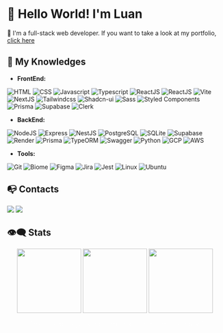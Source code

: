 # 👋 Hello World! I'm Luan

👤 I'm a full-stack web developer. If you want to take a look at my portfolio, [click here](https://florencioo.vercel.app)

## 🧠 My Knowledges

- **FrontEnd:**

![HTML](https://img.shields.io/badge/HTML-1a1919?style=for-the-badge&logo=html5)
![CSS](https://img.shields.io/badge/CSS-1a1919?style=for-the-badge&logo=css3)
![Javascript](https://img.shields.io/badge/JavaScript-1a1919?style=for-the-badge&logo=javascript)
![Typescript](https://img.shields.io/badge/TypeScript-1a1919?style=for-the-badge&logo=typescript)
![ReactJS](https://img.shields.io/badge/React-1a1919?style=for-the-badge&logo=react)
![ReactJS](https://img.shields.io/badge/React--Router-1a1919?style=for-the-badge&logo=reactrouter)
![Vite](https://img.shields.io/badge/Vite-1a1919?style=for-the-badge&logo=vite)
![NextJS](https://img.shields.io/badge/Next.js-1a1919?style=for-the-badge&logo=next.js)
![Tailwindcss](https://img.shields.io/badge/tailwind-1a1919?style=for-the-badge&logo=tailwindcss)
![Shadcn-ui](https://img.shields.io/badge/Shadcn/ui-1a1919?style=for-the-badge&logo=shadcn/ui)
![Sass](https://img.shields.io/badge/sass-1a1919?style=for-the-badge&logo=sass)
![Styled Components](https://img.shields.io/badge/styled--components-1a1919?style=for-the-badge&logo=styled-components)
![Prisma](https://img.shields.io/badge/Prisma-1a1919?style=for-the-badge&logo=prisma)
![Supabase](https://img.shields.io/badge/Supabase-1a1919?style=for-the-badge&logo=supabase)
![Clerk](https://img.shields.io/badge/clerk-1a1919?style=for-the-badge&logo=clerk)

- **BackEnd:**

![NodeJS](https://img.shields.io/badge/Node.js-1a1919?style=for-the-badge&logo=node.js)
![Express](https://img.shields.io/badge/Express-1a1919?style=for-the-badge&logo=express)
![NestJS](https://img.shields.io/badge/Nest.js-1a1919?style=for-the-badge&logo=nestjs)
![PostgreSQL](https://img.shields.io/badge/PostgreSQL-1a1919?style=for-the-badge&logo=postgresql&logoColor=aaf)
![SQLite](https://img.shields.io/badge/Sqlite-1a1919?style=for-the-badge&logo=sqlite)
![Supabase](https://img.shields.io/badge/Supabase-1a1919?style=for-the-badge&logo=supabase)
![Render](https://img.shields.io/badge/Render-1a1919?style=for-the-badge&logo=render)
![Prisma](https://img.shields.io/badge/Prisma-1a1919?style=for-the-badge&logo=prisma)
![TypeORM](https://img.shields.io/badge/Typeorm-1a1919?style=for-the-badge&logo=typeorm)
![Swagger](https://img.shields.io/badge/Swagger-1a1919?style=for-the-badge&logo=swagger)
![Python](https://img.shields.io/badge/Python-1a1919?style=for-the-badge&logo=python&logoColor=dd0)
![GCP](https://img.shields.io/badge/GCP-1a1919?style=for-the-badge&logo=googlecloud)
![AWS](https://img.shields.io/badge/AWS-1a1919?style=for-the-badge&logo=amazon)

- **Tools:**

![Git](https://img.shields.io/badge/GIT-1a1919?style=for-the-badge&logo=git)
![Biome](https://img.shields.io/badge/Biome-1a1919?style=for-the-badge&logo=biome)
![Figma](https://img.shields.io/badge/Figma-1a1919?style=for-the-badge&logo=figma)
![Jira](https://img.shields.io/badge/Jira-1a1919?style=for-the-badge&logo=jira)
![Jest](https://img.shields.io/badge/Jest-1a1919?style=for-the-badge&logo=jest)
![Linux](https://img.shields.io/badge/Linux-1a1919?style=for-the-badge&logo=linux)
![Ubuntu](https://img.shields.io/badge/Ubuntu-1a1919?style=for-the-badge&logo=ubuntu)

## 📭 Contacts

<a href="https://wa.me/+5521964216903" target="_blank"><img src="https://img.shields.io/badge/whatsapp-030?style=for-the-badge&logo=whatsapp&logoColor=fff" /></a>
<a href="https://linkedin.com/in/luanflorencioo" target="_blank"><img src="https://img.shields.io/badge/linkedin-003?style=for-the-badge&logo=linkedin&logoColor=fff" /></a>


## 👁‍🗨 Stats

<div align="center">
  <img height="150" src="https://github-readme-stats.vercel.app/api?username=LuanFlorencioo&hide=contribs&count_private=true&show_icons=true&theme=chartreuse-dark&hide_border=true&include_all_commits=true" />
  <img height="150" src="https://github-readme-stats.vercel.app/api/top-langs/?username=LuanFlorencioo&theme=chartreuse-dark&show_icons=true&hide_border=true&layout=compact" />
  <img height="150" src="https://github-readme-streak-stats.herokuapp.com/?user=LuanFlorencioo&theme=chartreuse-dark&hide_border=true" />
</div>

<p align="center" style="color: #fff; font-weight: 100"><q>What we know is just a drop; And what we don't know, an ocean</q></p>